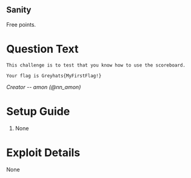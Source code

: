 Sanity
---------

Free points.

# Question Text

```
This challenge is to test that you know how to use the scoreboard.

Your flag is Greyhats{MyFirstFlag!}
```

*Creator -- amon (@nn_amon)*

# Setup Guide

1. None

# Exploit Details

None
